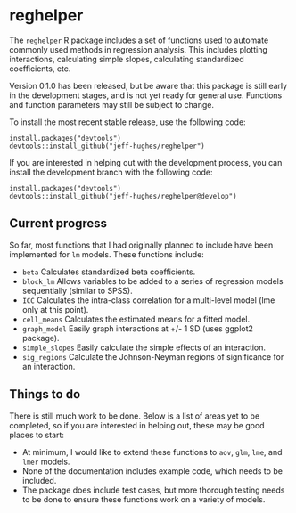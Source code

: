 <!-- README.md is generated from README.Rmd. Please edit that file -->


reghelper
=========

The `reghelper` R package includes a set of functions used to automate commonly used methods in regression analysis. This includes plotting interactions, calculating simple slopes, calculating standardized coefficients, etc.

Version 0.1.0 has been released, but be aware that this package is still early in the development stages, and is not yet ready for general use. Functions and function parameters may still be subject to change.

To install the most recent stable release, use the following code:

``` {.R}
install.packages("devtools")
devtools::install_github("jeff-hughes/reghelper")
```

If you are interested in helping out with the development process, you can install the development branch with the following code:

``` {.R}
install.packages("devtools")
devtools::install_github("jeff-hughes/reghelper@develop")
```

Current progress
----------------

So far, most functions that I had originally planned to include have been implemented for `lm` models. These functions include:

-   `beta` Calculates standardized beta coefficients.
-   `block_lm` Allows variables to be added to a series of regression models sequentially (similar to SPSS).
-   `ICC` Calculates the intra-class correlation for a multi-level model (lme only at this point).
-   `cell_means` Calculates the estimated means for a fitted model.
-   `graph_model` Easily graph interactions at +/- 1 SD (uses ggplot2 package).
-   `simple_slopes` Easily calculate the simple effects of an interaction.
-   `sig_regions` Calculate the Johnson-Neyman regions of significance for an interaction.

Things to do
------------

There is still much work to be done. Below is a list of areas yet to be completed, so if you are interested in helping out, these may be good places to start:

-   At minimum, I would like to extend these functions to `aov`, `glm`, `lme`, and `lmer` models.
-   None of the documentation includes example code, which needs to be included.
-   The package does include test cases, but more thorough testing needs to be done to ensure these functions work on a variety of models.
